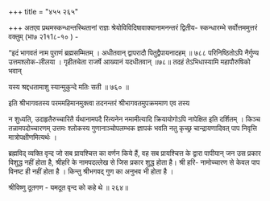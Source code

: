 +++
title = "४५५ २६५"

+++
अतएव प्रथमस्कन्धान्तस्थितानां राज्ञः श्रेयोविविदिषावाक्यानामनन्तरं द्वितीय- स्कन्धारम्भे सर्वोत्तममुत्तरं वक्तुम् (भा७ २1१1८-१० ) - 

“इदं भागवतं नाम पुराणं ब्रह्मसम्मितम् । अधीतवान् द्वापरादौ पितुद्वैपायनादहम् ॥ ७८८ परिनिष्ठितोऽपि नैर्गुण्य उत्तमश्लोक-लीलया । गृहीतचेता राजर्षे आख्यानं यदधीतवान् ॥७८॥ तदहं तेऽभिधास्यामि महापौरुषिको भवान् 

यस्य श्रद्दधतामाशु स्यान्मुकुन्दे मतिः सती ॥ ७६० ॥ 

इति श्रीभागवतस्य परममहिमानमुक्त्वा तदनन्तरं श्रीभागवतमुपक्रममाण एव तस्य 

न शुध्यति, उदाहृतैरुच्चारितै र्यथानामपदै रित्यनेन नमामीत्यादि क्रियायोगोऽपि नापेक्षित इति दर्शितम् । किञ्च तन्नामपदोच्चारणम् उत्तमः श्लोकस्य गुणानाञ्चोपलम्भक ज्ञापकं भवति नतु कृच्छ्र चान्द्रायणादिवत् पाप निवृत्ति मात्रोपक्षीणमित्यर्थः । 

ब्रह्मविद् व्यक्ति वृन्द जो सब प्रायश्चित्त का वर्णन किये हैं, वह सब प्रायश्चित्त के द्वारा पापीयान् जन उस प्रकार विशुद्ध नहीं होता है, श्रीहरि के नामपदल्लेख से जिस प्रकार शुद्ध होता है। श्री हरि- नामोच्चारण से केवल पाप विनष्ट ही नहीं होता है । किन्तु श्रीभगवद् गुण का अनुभव भी होता है । 

श्रीविष्णु दूतगण - यमदूत वृन्द को कहे थे ॥ २६४॥ 
